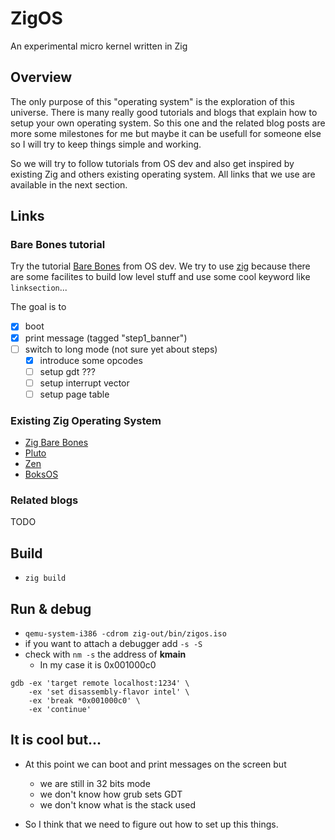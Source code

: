 # ZigOS

An experimental micro kernel written in Zig

## Overview

The only purpose of this "operating system" is the exploration of this universe.
There is many really good tutorials and blogs that explain how to setup your own
operating system. So this one and the related blog posts are more some milestones
for me but maybe it can be usefull for someone else so I will try to keep things
simple and working.

So we will try to follow tutorials from OS dev and also get inspired by existing
Zig and others existing operating system. All links that we use are available in
the next section.

## Links

### Bare Bones tutorial

Try the tutorial [Bare Bones](https://wiki.osdev.org/Bare_Bones) from OS dev.
We try to use [zig](https://ziglang.org/) because there are some facilites to
build low level stuff and use some cool keyword like `linksection`...

The goal is to
 - [X] boot
 - [X] print message (tagged "step1_banner")
 - [ ] switch to long mode (not sure yet about steps)
    - [X] introduce some opcodes
    - [ ] setup gdt ???
    - [ ] setup interrupt vector
    - [ ] setup page table

### Existing Zig Operating System

- [Zig Bare Bones](https://wiki.osdev.org/Zig_Bare_Bones)
- [Pluto](https://github.com/ZystemOS/pluto)
- [Zen](https://github.com/AndreaOrru/zen)
- [BoksOS](https://boksos.com/)

### Related blogs

TODO

## Build

- `zig build`

## Run & debug

- `qemu-system-i386 -cdrom zig-out/bin/zigos.iso`
- if you want to attach a debugger add `-s -S`
- check with `nm -s` the address of **kmain**
    - In my case it is 0x001000c0
```
gdb -ex 'target remote localhost:1234' \
    -ex 'set disassembly-flavor intel' \
    -ex 'break *0x001000c0' \
    -ex 'continue'

```

## It is cool but...

- At this point we can boot and print messages on the screen but
  - we are still in 32 bits mode
  - we don't know how grub sets GDT
  - we don't know what is the stack used

- So I think that we need to figure out how to set up this things.
